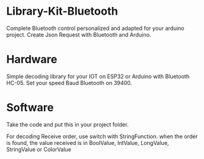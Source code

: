 # Library-Kit-Bluetooth
Complete Bluetooth control personalized and adapted for your arduino project.
Create Json Request with Bluetooth and Arduino.

# Hardware
Simple decoding library for your IOT on ESP32 or Arduino with Bluetooth HC-05.
Set your speed Baud Bluetooth on 39400.

# Software
Take the code and put this in your project folder.

For decoding Receive order, use switch with StringFunction.
when the order is found, the value received is in BoolValue, IntValue, LongValue, StringValue or ColorValue




 
